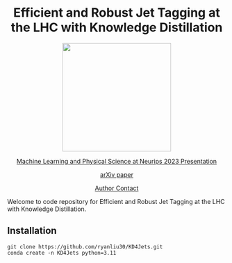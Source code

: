 <div align="center">

# Efficient and Robust Jet Tagging at the LHC with Knowledge Distillation

<figure>
    <img src="https://fastmachinelearning.org/hls4ml/_images/hls4ml_logo.png" width="250"/>
</figure>


[Machine Learning and Physical Science at Neurips 2023 Presentation]()
    
[arXiv paper]()

[Author Contact](mailto:liuryan30@berkeley.edu)

</div>

Welcome to code repository for Efficient and Robust Jet Tagging at the LHC with Knowledge Distillation.

## Installation 
```
git clone https://github.com/ryanliu30/KD4Jets.git
conda create -n KD4Jets python=3.11
```